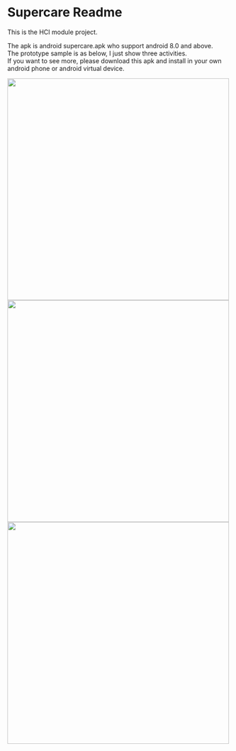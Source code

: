 # Supercare Readme
This is the HCI module project.

The apk is android supercare.apk who support android 8.0 and above.   
The prototype sample is as below, I just show three activities.   
If you want to see more, please download this apk and install in your own android phone or android virtual device.

<img src="https://lh3.googleusercontent.com/-5Ip8xJotVVY/W_1oloi3B2I/AAAAAAAAABI/TFOxxBq8iH03SuGylkxUtVZj3qLJ8SJjgCHMYCw/I/WechatIMG47.jpeg =100" width="500"/>
<img src="https://lh3.googleusercontent.com/-63_5QVf_tDo/W_1orF3D_9I/AAAAAAAAABM/Ug-F3LH-bMUcKEVJNCe7THebohZyUkDaACHMYCw/I/WechatIMG46.jpeg" width="500"/>
<img src="https://lh3.googleusercontent.com/-gxkSZB-4Xk8/W_1orf8nxlI/AAAAAAAAABQ/oWqsMvpphqsnR8mCsveqC8os6GWLPETDACHMYCw/I/WechatIMG45.jpeg" width="500"/>


